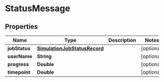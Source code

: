 

# StatusMessage


## Properties

| Name | Type | Description | Notes |
|------------ | ------------- | ------------- | -------------|
|**jobStatus** | [**SimulationJobStatusRecord**](SimulationJobStatusRecord.md) |  |  [optional] |
|**userName** | **String** |  |  [optional] |
|**progress** | **Double** |  |  [optional] |
|**timepoint** | **Double** |  |  [optional] |



